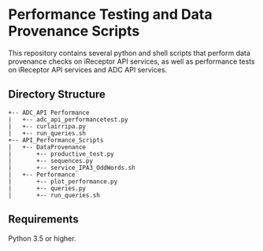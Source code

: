# Performance Testing and Data Provenance Scripts 

This repository contains several python and shell scripts that perform data provenance checks on iReceptor API services, as well as performance tests on iReceptor API services and ADC API services. 

## Directory Structure

    +-- ADC_API Performance 
    |   +-- adc_api_performancetest.py
    |   +-- curlairripa.py
    |   +-- run_queries.sh
    +-- API_Performance_Scripts
    |   +-- DataProvenance
    |       +-- productive_test.py	
    |       +-- sequences.py
    |       +-- service_IPA3_OddWords.sh
    |   +-- Performance
    |       +-- plot_performance.py	
    |       +-- queries.py	
    |       +-- run_queries.sh
 
## Requirements

Python 3.5 or higher. 



